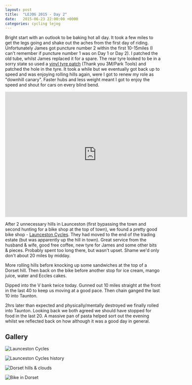 ```yaml
---
layout: post
title:  "LEJOG 2015 - Day 2"
date:   2015-06-23 22:00:00 +0000
categories: cycling lejog
---
```


Bright start with an outlook to be baking hot all day. It took a few miles to
get the legs going and shake out the aches from the first day of riding.
Unfortunately James got puncture number 2 within the first 10-15miles (I can't
remember if puncture number 1 was on Day 1 or Day 2). I patched the old tube,
whilst James replaced it for a spare. The rear tyre looked to be in a sorry
state so used a
[vinyl tyre patch](http://www.wiggle.co.uk/park-tools-emergency-tyre-boot-patch/)
(Thank you 3M/Park Tools) and patched the hole in the tyre. It took a while but
we eventually got back up to speed and was enjoying rolling hills again, were I
got to renew my role as "downhill canary". Faster hubs and less weight meant I
got to enjoy the speed and shout for cars on every blind bend.

<iframe height='405' width='590' frameborder='0' allowtransparency='true'
scrolling='no'
src='https://www.strava.com/activities/331402079/embed/b5784ece2302b6d96a500910a0e3ce19dee1aca4'>
</iframe>

After 2 unnecessary hills in Launceston (first bypassing the town and second
hunting for a bike shop at the top of town), we found a pretty good bike shop -
[Launceston Cycles](http://www.launcestoncycles.co.uk). They had moved to the
end of the trading estate (but was apparently up the hill in town). Great
service from the husband & wife, good free coffee, new tyre for James and some
other bits & pieces. Probably spent too long there, but wasn't upset. Shame
we'd only don't about 20 miles by midday.

More rolling hills before knocking up some sandwiches at the top of a Dorset
hill. Then back on the bike before another stop for ice cream, mango juice,
water and Eccles cakes.

Dipped into the V bank twice today. Gunned out 10 miles straight at the
front in the last 40 to keep us moving at a good pace. Then chain ganged the
last 10 into Taunton.

2hrs later than expected and physically/mentally destroyed we finally rolled
into Taunton. Looking back we both agreed we should have stopped for food in
the last 20. A massive pan of pasta helped sort out the evening whilst we
reflected back on how although it was a good day in general.

Gallery
-------

![Launceston Cycles]({{site.url}}/images/2015-06-23-1707.jpg)

![Launceston Cycles history]({{site.url}}/images/2015-06-23-1708.jpg)

![Dorset hills & clouds]({{site.url}}/images/2015-06-23-1711.jpg "Dorset hills & clouds")

![Bike in Dorset]({{site.url}}/images/2015-06-23-1713.jpg "Another bike scenery shot")
